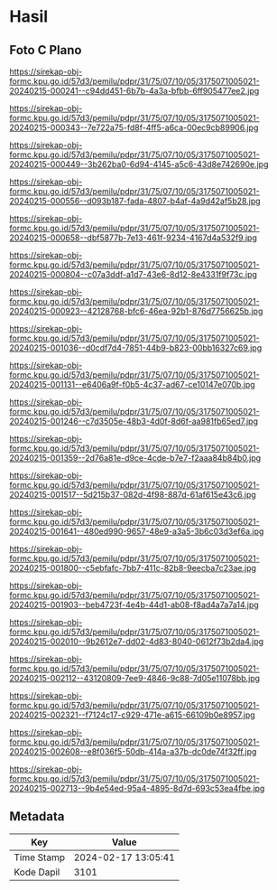# Hasil

## Foto C Plano

https://sirekap-obj-formc.kpu.go.id/57d3/pemilu/pdpr/31/75/07/10/05/3175071005021-20240215-000241--c94dd451-6b7b-4a3a-bfbb-6ff905477ee2.jpg

https://sirekap-obj-formc.kpu.go.id/57d3/pemilu/pdpr/31/75/07/10/05/3175071005021-20240215-000343--7e722a75-fd8f-4ff5-a6ca-00ec9cb89906.jpg

https://sirekap-obj-formc.kpu.go.id/57d3/pemilu/pdpr/31/75/07/10/05/3175071005021-20240215-000449--3b262ba0-6d94-4145-a5c6-43d8e742690e.jpg

https://sirekap-obj-formc.kpu.go.id/57d3/pemilu/pdpr/31/75/07/10/05/3175071005021-20240215-000556--d093b187-fada-4807-b4af-4a9d42af5b28.jpg

https://sirekap-obj-formc.kpu.go.id/57d3/pemilu/pdpr/31/75/07/10/05/3175071005021-20240215-000658--dbf5877b-7e13-461f-9234-4167d4a532f9.jpg

https://sirekap-obj-formc.kpu.go.id/57d3/pemilu/pdpr/31/75/07/10/05/3175071005021-20240215-000804--c07a3ddf-a1d7-43e6-8d12-8e4331f9f73c.jpg

https://sirekap-obj-formc.kpu.go.id/57d3/pemilu/pdpr/31/75/07/10/05/3175071005021-20240215-000923--42128768-bfc6-46ea-92b1-876d7756625b.jpg

https://sirekap-obj-formc.kpu.go.id/57d3/pemilu/pdpr/31/75/07/10/05/3175071005021-20240215-001036--d0cdf7d4-7851-44b9-b823-00bb16327c69.jpg

https://sirekap-obj-formc.kpu.go.id/57d3/pemilu/pdpr/31/75/07/10/05/3175071005021-20240215-001131--e6406a9f-f0b5-4c37-ad67-ce10147e070b.jpg

https://sirekap-obj-formc.kpu.go.id/57d3/pemilu/pdpr/31/75/07/10/05/3175071005021-20240215-001246--c7d3505e-48b3-4d0f-8d6f-aa981fb65ed7.jpg

https://sirekap-obj-formc.kpu.go.id/57d3/pemilu/pdpr/31/75/07/10/05/3175071005021-20240215-001359--2d76a81e-d9ce-4cde-b7e7-f2aaa84b84b0.jpg

https://sirekap-obj-formc.kpu.go.id/57d3/pemilu/pdpr/31/75/07/10/05/3175071005021-20240215-001517--5d215b37-082d-4f98-887d-61af615e43c6.jpg

https://sirekap-obj-formc.kpu.go.id/57d3/pemilu/pdpr/31/75/07/10/05/3175071005021-20240215-001641--480ed990-9657-48e9-a3a5-3b6c03d3ef6a.jpg

https://sirekap-obj-formc.kpu.go.id/57d3/pemilu/pdpr/31/75/07/10/05/3175071005021-20240215-001800--c5ebfafc-7bb7-411c-82b8-9eecba7c23ae.jpg

https://sirekap-obj-formc.kpu.go.id/57d3/pemilu/pdpr/31/75/07/10/05/3175071005021-20240215-001903--beb4723f-4e4b-44d1-ab08-f8ad4a7a7a14.jpg

https://sirekap-obj-formc.kpu.go.id/57d3/pemilu/pdpr/31/75/07/10/05/3175071005021-20240215-002010--9b2612e7-dd02-4d83-8040-0612f73b2da4.jpg

https://sirekap-obj-formc.kpu.go.id/57d3/pemilu/pdpr/31/75/07/10/05/3175071005021-20240215-002112--43120809-7ee9-4846-9c88-7d05e11078bb.jpg

https://sirekap-obj-formc.kpu.go.id/57d3/pemilu/pdpr/31/75/07/10/05/3175071005021-20240215-002321--f7124c17-c929-471e-a615-66109b0e8957.jpg

https://sirekap-obj-formc.kpu.go.id/57d3/pemilu/pdpr/31/75/07/10/05/3175071005021-20240215-002608--e8f036f5-50db-414a-a37b-dc0de74f32ff.jpg

https://sirekap-obj-formc.kpu.go.id/57d3/pemilu/pdpr/31/75/07/10/05/3175071005021-20240215-002713--9b4e54ed-95a4-4895-8d7d-693c53ea4fbe.jpg


## Metadata

| Key        | Value               |
| ---------- | ------------------- |
| Time Stamp | 2024-02-17 13:05:41 |
| Kode Dapil | 3101                |



